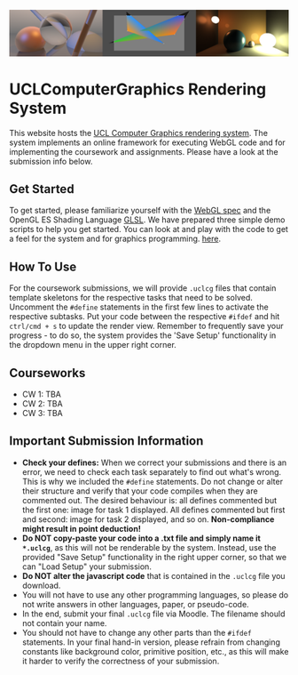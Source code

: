 ![test](images/cg_teaser.png)

# UCLComputerGraphics Rendering System

This website hosts the [UCL Computer Graphics rendering system](https://uclcg.github.io/uclcg/public/html/index.html). 
The system implements an online framework for executing WebGL code and for 
implementing the coursework and assignments. Please have a look at the submission info below. 

## Get Started  

To get started, please familiarize yourself with the [WebGL spec](https://www.khronos.org/registry/webgl/specs/latest/1.0/)
and the OpenGL ES Shading Language [GLSL](https://www.khronos.org/files/opengles_shading_language.pdf).
We have prepared three simple demo scripts to help you get started.
You can look at and play with the code to get a feel for the system and for graphics programming.
[here](https://uclcg.github.io/uclcg/public/html/index.html). 

## How To Use 

For the coursework submissions, we will provide `.uclcg` files that contain template 
skeletons for the respective tasks that need to be solved. Uncomment the `#define` statements in the 
first few lines to activate the respective subtasks. Put your code between the respective `#ifdef` and hit `ctrl/cmd + s` to update the render view.
Remember to frequently save your progress - to do so, the system provides the 'Save Setup' functionality in the dropdown menu in the upper right corner. 

## Courseworks

- CW 1: TBA 
- CW 2: TBA 
- CW 3: TBA 

## Important Submission Information 

- **Check your defines:** When we correct your submissions and there is an error, we need to check each task separately to find out what's wrong. This is why we included the `#define` statements. Do not change or alter their structure and verify that your code compiles when they are commented out. The desired behaviour is: all defines commented but the first one: image for task 1 displayed. All defines commented but first and second: image for task 2 displayed, and so on. **Non-compliance might result in point deduction!**
- **Do NOT copy-paste your code into a .txt file and simply name it `*.uclcg`**, as this will not be renderable by the system. Instead, use the provided "Save Setup" functionality in the right upper corner, so that we can "Load Setup" your submission.
- **Do NOT alter the javascript code** that is contained in the `.uclcg` file you download.
- You will not have to use any other programming languages, so please do not write answers in other languages, paper, or pseudo-code. 
- In the end, submit your final `.uclcg` file via Moodle. The filename should not contain your name. 
- You should not have to change any other parts than the `#ifdef` statements. In your final hand-in version, please refrain from changing constants like background color, primitive position, etc., as this will make it harder to verify the correctness of your submission. 
